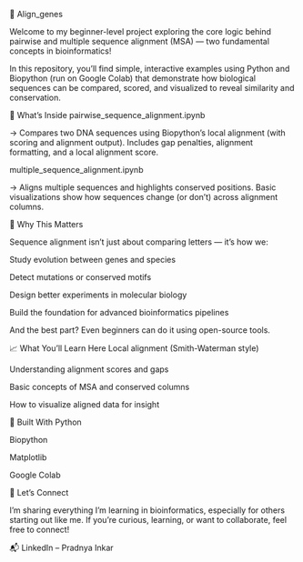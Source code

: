 🧬 Align_genes


Welcome to my beginner-level project exploring the core logic behind pairwise and multiple sequence alignment (MSA) — two fundamental concepts in bioinformatics!



In this repository, you’ll find simple, interactive examples using Python and Biopython (run on Google Colab) that demonstrate how biological sequences can be compared, scored, and visualized to reveal similarity and conservation.

📁 What’s Inside
pairwise_sequence_alignment.ipynb

→ Compares two DNA sequences using Biopython’s local alignment (with scoring and alignment output). Includes gap penalties, alignment formatting, and a local alignment score.

multiple_sequence_alignment.ipynb

→ Aligns multiple sequences and highlights conserved positions. Basic visualizations show how sequences change (or don’t) across alignment columns.

🚀 Why This Matters


Sequence alignment isn’t just about comparing letters — it’s how we:

Study evolution between genes and species

Detect mutations or conserved motifs

Design better experiments in molecular biology

Build the foundation for advanced bioinformatics pipelines



And the best part? Even beginners can do it using open-source tools.

📈 What You’ll Learn Here
Local alignment (Smith-Waterman style)

Understanding alignment scores and gaps

Basic concepts of MSA and conserved columns

How to visualize aligned data for insight





🌱 Built With
Python

Biopython

Matplotlib

Google Colab

🔗 Let’s Connect


I’m sharing everything I’m learning in bioinformatics, especially for others starting out like me. If you’re curious, learning, or want to collaborate, feel free to connect!



📬 LinkedIn – Pradnya Inkar
